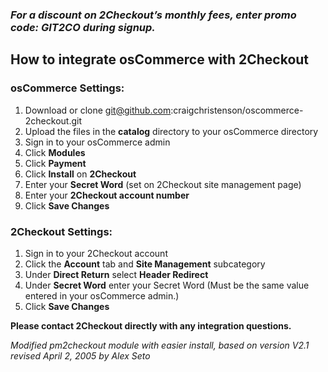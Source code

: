 ### _For a discount on 2Checkout’s monthly fees, enter promo code:  GIT2CO  during signup._

How to integrate osCommerce with 2Checkout
-------------------------------------------

### osCommerce Settings:

1. Download or clone git@github.com:craigchristenson/oscommerce-2checkout.git
2. Upload the files in the **catalog** directory to your osCommerce directory
3. Sign in to your osCommerce admin
4. Click **Modules**
5. Click **Payment**
6. Click **Install** on **2Checkout**
7. Enter your **Secret Word** (set on 2Checkout site management page)
8. Enter your **2Checkout account number**
9. Click **Save Changes**

### 2Checkout Settings:

1. Sign in to your 2Checkout account
2. Click the **Account** tab and **Site Management** subcategory
3. Under **Direct Return** select **Header Redirect**
4. Under **Secret Word** enter your Secret Word (Must be the same value entered in your osCommerce admin.)
5. Click **Save Changes**


**Please contact 2Checkout directly with any integration questions.**

_Modified pm2checkout module with easier install, based on version V2.1 revised April 2, 2005 by Alex Seto_
